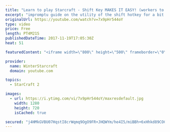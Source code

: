 ```yaml
---
title: "Learn to play Starcraft - Shift Key MAKES IT EASY! (workers to gas, waypoints, ctrl grps, moving)"
excerpt: "impromptu guide on the utility of the shift hotkey for a bit of everything"
originalUrl: https://youtube.com/watch?v=7x9pHr544oY
type: video
price: Free
length: PT4M21S
publishedDateTime: 2017-11-19T17:05:30Z
heat: 51

featuredContent: "<iframe width=\"800\" height=\"500\" frameborder=\"0\" src=\"https://www.youtube.com/embed/7x9pHr544oY\" allow=\"accelerometer; autoplay; encrypted-media; gyroscope; picture-in-picture\" allowfullscreen></iframe>"

provider:
  name: WinterStarcraft
  domain: youtube.com

topics:
  - StarCraft 2

images:
  - url: https://i.ytimg.com/vi/7x9pHr544oY/maxresdefault.jpg
    width: 1280
    height: 720
    isCached: true

secured: "j4HMkGVBU07HqstI8crWqmq9OgO9FR+JHQWYm/he4I5/miBBh+6xHhkd89COCLVxeKqw9lBmDzVOVUSofwXVZPgzmr+uR/qBpToplCmDZKTl4sTqK58TeGR7NFQXNSvkfq4OdXGvH8HtFc8D7gEL4/uoJ56FIVcy7Op0XQD6qx+KclopGJALvi7894xqkbReC2ZfZcMgJoGhSq5TDE1nXOhPppISQL7zCgdtgp9QBSj7QAL/hbtRAZUGQExKQi00X7iJbzxRYm+antb6qF/hM7rmlfBbt/KKx5Ipp57cOyhkiBPOwoXQoq0dDZscxSCwNQY+gGSzpj5vZPECiOm6ox7EapT+eTEM0UMxt9sAZfkaoUPiT8Ug2+1OaWbasUM8BNIZPukmfurjk1jn9ZsFoGC3gxmknYaJ/iDgo80Oqac=;BanfrRwntAiX6bTAIpMVYQ=="
---
```



